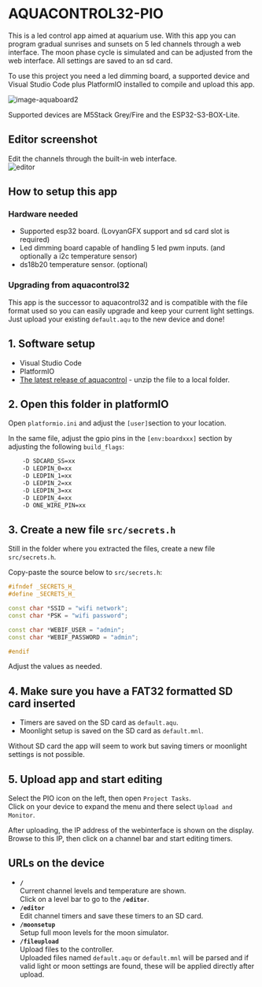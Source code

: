# AQUACONTROL32-PIO

This is a led control app aimed at aquarium use. With this app you can program gradual sunrises and sunsets on 5 led channels through a web interface. The moon phase cycle is simulated and can be adjusted from the web interface. All settings are saved to an sd card.

To use this project you need a led dimming board, a supported device and Visual Studio Code plus PlatformIO installed to compile and upload this app.  

![image-aquaboard2](https://github.com/user-attachments/assets/30b79d2d-9873-4528-86e6-4fe226557873)

Supported devices are M5Stack Grey/Fire and the ESP32-S3-BOX-Lite.

## Editor screenshot

Edit the channels through the built-in web interface.  
![editor](https://github.com/user-attachments/assets/65d36678-d3d9-4f20-9c3a-0ab2893e1b3b)  

## How to setup this app

### Hardware needed

- Supported esp32 board. (LovyanGFX support and sd card slot is required)  
- Led dimming board capable of handling 5 led pwm inputs. (and optionally a i2c temperature sensor)  
- ds18b20 temperature sensor. (optional)  

### Upgrading from aquacontrol32

This app is the successor to aquacontrol32 and is compatible with the file format used so you can easily upgrade and keep your current light settings. Just upload your existing `default.aqu` to the new device and done!

## 1. Software setup

- Visual Studio Code
- PlatformIO
- [The latest release of aquacontrol](https://github.com/CelliesProjects/aquacontrol32-pio/releases/latest) - unzip the file to a local folder.

## 2. Open this folder in platformIO

Open `platformio.ini` and adjust the `[user]`section to your location.

In the same file, adjust the gpio pins in the `[env:boardxxx]` section by adjusting the following `build_flags`:

```bash
    -D SDCARD_SS=xx
    -D LEDPIN_0=xx
    -D LEDPIN_1=xx
    -D LEDPIN_2=xx
    -D LEDPIN_3=xx
    -D LEDPIN_4=xx
    -D ONE_WIRE_PIN=xx
```

## 3. Create a new file `src/secrets.h`

Still in the folder where you extracted the files, create a new file `src/secrets.h`.

Copy-paste the source below to `src/secrets.h`:

```c++
#ifndef _SECRETS_H_
#define _SECRETS_H_

const char *SSID = "wifi network";
const char *PSK = "wifi password";

const char *WEBIF_USER = "admin";
const char *WEBIF_PASSWORD = "admin";

#endif
```

Adjust the values as needed.

## 4. Make sure you have a FAT32 formatted SD card inserted

- Timers are saved on the SD card as `default.aqu`.
- Moonlight setup is saved on the SD card as `default.mnl`.

Without SD card the app will seem to work but saving timers or moonlight settings is not possible.

## 5. Upload app and start editing

Select the PIO icon on the left, then open `Project Tasks`.  
Click on your device to expand the menu and there select `Upload and Monitor`.

After uploading, the IP address of the webinterface is shown on the display.  
Browse to this IP, then click on a channel bar and start editing timers.

## URLs on the device

- **`/`**  
Current channel levels and temperature are shown.  
Click on a level bar to go to the **`/editor`**.  
- **`/editor`**  
Edit channel timers and save these timers to an SD card.  
- **`/moonsetup`**  
Setup full moon levels for the moon simulator.  
- **`/fileupload`**  
Upload files to the controller.  
Uploaded files named `default.aqu` or `default.mnl` will be parsed and if valid light or moon settings are found, these will be applied directly after upload.
